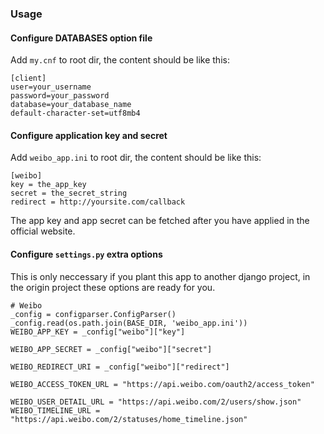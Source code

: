 ### Usage
#### Configure DATABASES option file
Add `my.cnf` to root dir, the content should be like this:
```
[client]
user=your_username
password=your_password
database=your_database_name
default-character-set=utf8mb4
```

#### Configure application key and secret
Add `weibo_app.ini` to root dir, the content should be like this:
```
[weibo]
key = the_app_key
secret = the_secret_string
redirect = http://yoursite.com/callback
```
The app key and app secret can be fetched after you have applied in the official website.

#### Configure `settings.py` extra options
This is only neccessary if you plant this app to another django project,
in the origin project these options are ready for you.
```
# Weibo
_config = configparser.ConfigParser()
_config.read(os.path.join(BASE_DIR, 'weibo_app.ini'))
WEIBO_APP_KEY = _config["weibo"]["key"]

WEIBO_APP_SECRET = _config["weibo"]["secret"]

WEIBO_REDIRECT_URI = _config["weibo"]["redirect"]

WEIBO_ACCESS_TOKEN_URL = "https://api.weibo.com/oauth2/access_token"

WEIBO_USER_DETAIL_URL = "https://api.weibo.com/2/users/show.json"
WEIBO_TIMELINE_URL = "https://api.weibo.com/2/statuses/home_timeline.json"
```
